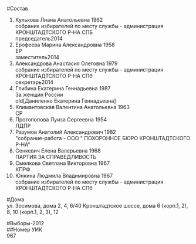 #Состав  
1. Кулькова Лиана Анатольевна 1962  
    собрание избирателей по месту службы - администрация КРОНШТАДТСКОГО Р-НА СПБ  
    председатель2014  
2. Ерофеева Марина Александровна 1958  
    ЕР  
    заместитель2014  
3. Александрова Анастасия Олеговна 1979  
    собрание избирателей по месту службы - администрация КРОНШТАДТСКОГО Р-НА СПб  
    секретарь2014  
4. Глибина Екатерина Геннадьевна 1987  
    За женщин России  
    old[Даниленко Екатерина Геннадьевна]  
5. Климантовская Валентина Анатольевна 1963  
    СР  
6. Протопопова Луиза Сергеевна 1954  
    ЛДПР  
7. Разумов Анатолий Александрович 1982  
    "собрание-работа - ООО " ПОХОРОННОЕ БЮРО КРОНШТАДТСКОГО Р-НА"  
8. Сенкевич Елена Валерьевна 1968  
    ПАРТИЯ ЗА СПРАВЕДЛИВОСТЬ  
9. Смелкова Светлана Викторовна 1967  
    КПРФ  
10. Юнкина Людмила Владимировна 1967  
    собрание избирателей по месту службы - администрация КРОНШТАДТСКОГО Р-НА СПб  
  
#Дома  
ул. Зосимова, дома 2, 4, 6/40 Кронштадтское шоссе, дома 6 (корп.1, 2), 8, 10 (корп.1, 2, 3), 12  
  
#Выборы-2012  
##Номер УИК  
967  
